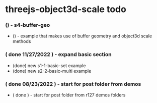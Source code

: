 # threejs-object3d-scale todo

### () - s4-buffer-geo
* () - example that makes use of buffer geometry and object3d scale methods

### ( done 11/27/2022 ) - expand basic section
* (done) new s1-1-basic-set example
* (done) new s2-2-basic-multi example

### ( done 08/23/2022 ) - start for post folder from demos
* ( done ) - start for post folder from r127 demos folders
